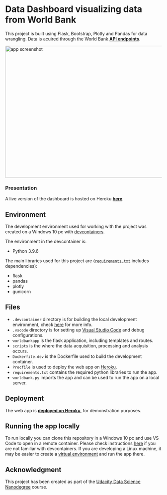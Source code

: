 # Data Dashboard visualizing data from World Bank

This project is built using Flask, Bootstrap, Plotly and Pandas for data wrangling. Data is acuired through the World Bank [**API endpoints**](https://datahelpdesk.worldbank.org/knowledgebase/topics/125589-developer-information).

[<img src="img/appScreenshot.png" width="800" height="423" alt="app screenshot">](https://dsdn-cl-webapp-test.herokuapp.com/)

### Presentation

A live version of the dashboard is hosted on Heroku [**here**](https://dsdn-cl-webapp-test.herokuapp.com/).

## Environment

The development environment used for working with the project was created on a Windows 10 pc with [devcontainers](https://code.visualstudio.com/docs/remote/containers).

The environment in the devcontainer is:

- Python 3.9.6

The main libraries used for this project are ([`requirements.txt`](requirements.txt) includes dependencies):

- flask
- pandas
- plotly
- gunicorn

## Files

- `.devcontainer` directory is for building the local development environment, check [here](https://code.visualstudio.com/docs/remote/devcontainerjson-reference) for more info.
- `.vscode` directory is for setting up [Visual Studio Code](https://code.visualstudio.com/) and debug configurations.
- `worldbankapp` is the flask application, including templates and routes.
- `scripts` is the where the data acquisition, processing and analysis occurs.
- `Dockerfile.dev` is the Dockerfile used to build the development container.
- `Procfile` is used to deploy the web app on [Heroku](http://heroku.com/).
- `requirements.txt` contains the required python libraries to run the app.
- `worldbank.py` imports the app and can be used to run the app on a local server.

## Deployment

The web app is [**deployed on Heroku**](https://dsdn-cl-webapp-test.herokuapp.com/), for demonstration purposes.

## Running the app locally

To run locally you can clone this repository in a Windows 10 pc and use VS Code to open in a remote container. Please check instructions [here](https://code.visualstudio.com/docs/remote/containers-tutorial) if you are not familiar with devcontainers.
If you are developing a Linux machine, it may be easier to create a [virtual environment](https://docs.python.org/3/tutorial/venv.html) and run the app there.

## Acknowledgment

This project has been created as part of the [Udacity Data Science Nanodegree](https://www.udacity.com/course/data-scientist-nanodegree--nd025) course.

